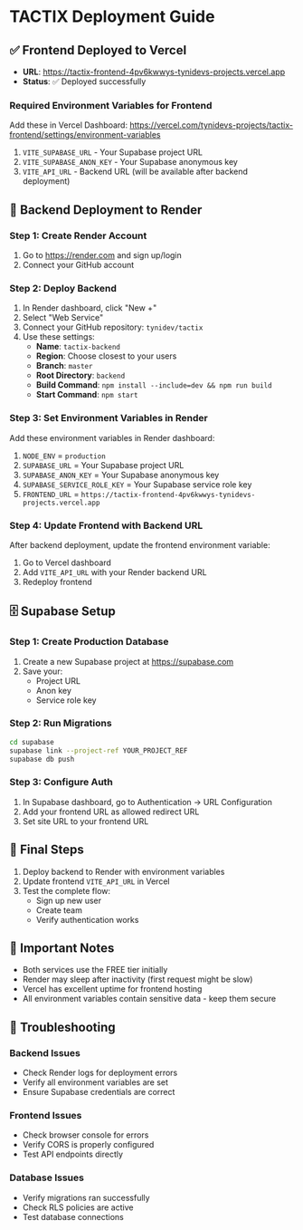 # TACTIX Deployment Guide

## ✅ Frontend Deployed to Vercel
- **URL**: https://tactix-frontend-4pv6kwwys-tynidevs-projects.vercel.app
- **Status**: ✅ Deployed successfully

### Required Environment Variables for Frontend
Add these in Vercel Dashboard: https://vercel.com/tynidevs-projects/tactix-frontend/settings/environment-variables

1. `VITE_SUPABASE_URL` - Your Supabase project URL
2. `VITE_SUPABASE_ANON_KEY` - Your Supabase anonymous key
3. `VITE_API_URL` - Backend URL (will be available after backend deployment)

## 🔄 Backend Deployment to Render

### Step 1: Create Render Account
1. Go to https://render.com and sign up/login
2. Connect your GitHub account

### Step 2: Deploy Backend
1. In Render dashboard, click "New +"
2. Select "Web Service"
3. Connect your GitHub repository: `tynidev/tactix`
4. Use these settings:
   - **Name**: `tactix-backend`
   - **Region**: Choose closest to your users
   - **Branch**: `master`
   - **Root Directory**: `backend`
   - **Build Command**: `npm install --include=dev && npm run build`
   - **Start Command**: `npm start`

### Step 3: Set Environment Variables in Render
Add these environment variables in Render dashboard:

1. `NODE_ENV` = `production`
2. `SUPABASE_URL` = Your Supabase project URL
3. `SUPABASE_ANON_KEY` = Your Supabase anonymous key
4. `SUPABASE_SERVICE_ROLE_KEY` = Your Supabase service role key
5. `FRONTEND_URL` = `https://tactix-frontend-4pv6kwwys-tynidevs-projects.vercel.app`

### Step 4: Update Frontend with Backend URL
After backend deployment, update the frontend environment variable:
1. Go to Vercel dashboard
2. Add `VITE_API_URL` with your Render backend URL
3. Redeploy frontend

## 🗄️ Supabase Setup

### Step 1: Create Production Database
1. Create a new Supabase project at https://supabase.com
2. Save your:
   - Project URL
   - Anon key
   - Service role key

### Step 2: Run Migrations
```bash
cd supabase
supabase link --project-ref YOUR_PROJECT_REF
supabase db push
```

### Step 3: Configure Auth
1. In Supabase dashboard, go to Authentication → URL Configuration
2. Add your frontend URL as allowed redirect URL
3. Set site URL to your frontend URL

## 🚀 Final Steps

1. Deploy backend to Render with environment variables
2. Update frontend `VITE_API_URL` in Vercel
3. Test the complete flow:
   - Sign up new user
   - Create team
   - Verify authentication works

## 📝 Important Notes

- Both services use the FREE tier initially
- Render may sleep after inactivity (first request might be slow)
- Vercel has excellent uptime for frontend hosting
- All environment variables contain sensitive data - keep them secure

## 🔧 Troubleshooting

### Backend Issues
- Check Render logs for deployment errors
- Verify all environment variables are set
- Ensure Supabase credentials are correct

### Frontend Issues
- Check browser console for errors
- Verify CORS is properly configured
- Test API endpoints directly

### Database Issues
- Verify migrations ran successfully
- Check RLS policies are active
- Test database connections
